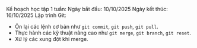 Kế hoạch học tập 1 tuần:
Ngày bắt đầu: 10/10/2025
Ngày kết thúc: 16/10/2025
Lập trình Git: 
- Ôn lại các lệnh cơ bản như `git commit`, `git push`, `git pull`.
- Thực hành các kỹ thuật nâng cao như `git merge`, `git branch`, `git reset`.
- Xử lý các xung đột khi merge.